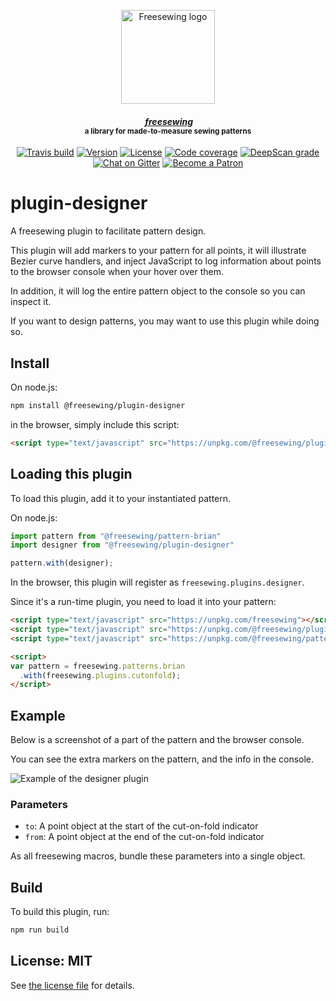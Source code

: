 <p align="center">
  <a title="Go to freesewing.org" href="https://freesewing.org/"><img src="https://freesewing.org/img/logo/black.svg" align="center" width="150px" alt="Freesewing logo"/></a>
</p>
<h4 align="center"><em>&nbsp;<a title="Go to freesewing.org" href="https://freesewing.org/">freesewing</a></em>
<br><sup>a library for made-to-measure sewing patterns</sup>
</h4>
<p align="center">
  <a href="https://travis-ci.org/freesewing/plugin-designer"><img src="https://badgen.net/travis/freesewing/plugin-designer/master" alt="Travis build"></a>
  <a href="https://www.npmjs.com/package/@freesewing/plugin-designer"><img src="https://badgen.net/npm/v/@freesewing/plugin-designer" alt="Version"></a>
  <a href="https://www.npmjs.com/package/@freesewing/plugin-designer"><img src="https://badgen.net/npm/license/@freesewing/plugin-designer" alt="License"></a>
  <a href="https://codecov.io/gh/freesewing/plugin-designer"><img src="https://badgen.net/codecov/c/github/freesewing/plugin-designer/master" alt="Code coverage"></a>
  <a href="https://deepscan.io/dashboard#view=project&tid=2114&pid=3256&bid=27566"><img src="https://deepscan.io/api/teams/2114/projects/3256/branches/27566/badge/grade.svg" alt="DeepScan grade"></a>
  <a href="https://gitter.im/freesewing/freesewing"><img src="https://badgen.net/badge/chat/on%20Gitter/cyan" alt="Chat on Gitter"></a>
  <a href="https://freesewing.org/patrons/join"><img src="https://badgen.net/badge/become/a%20Patron/FF5B77" alt="Become a Patron"></a>
</p>

# plugin-designer

A freesewing plugin to facilitate pattern design.

This plugin will add markers to your pattern for all points, it will illustrate
Bezier curve handlers, and inject JavaScript
to log information about points to the browser console when your hover over them.

In addition, it will log the entire pattern object to the console so you can inspect it.

If you want to design patterns, you may want to use this plugin while doing so.

## Install

On node.js:

```sh
npm install @freesewing/plugin-designer
```

in the browser, simply include this script:

```html
<script type="text/javascript" src="https://unpkg.com/@freesewing/plugin-designer"></script>
```

## Loading this plugin

To load this plugin, add it to your instantiated pattern.

On node.js:

```js
import pattern from "@freesewing/pattern-brian"
import designer from "@freesewing/plugin-designer"

pattern.with(designer);
```

In the browser, this plugin will register as `freesewing.plugins.designer`.

Since it's a run-time plugin, you need to load it into your pattern:

```html
<script type="text/javascript" src="https://unpkg.com/freesewing"></script>
<script type="text/javascript" src="https://unpkg.com/@freesewing/plugin-designer"></script>
<script type="text/javascript" src="https://unpkg.com/@freesewing/pattern-brian"></script>

<script>
var pattern = freesewing.patterns.brian
  .with(freesewing.plugins.cutonfold);
</script>
```

## Example

Below is a screenshot of a part of the pattern and the browser console.

You can see the extra markers on the pattern, and the info in the console.

![Example of the designer plugin](https://github.com/freesewing/plugin-designer/raw/master/img/example.png)

### Parameters

 - `to`: A point object at the start of the cut-on-fold indicator
 - `from`: A point object at the end of the cut-on-fold indicator
        
As all freesewing macros, bundle these parameters into a single object.

## Build

To build this plugin, run:

```sh
npm run build
```

## License: MIT

See [the license file](https://github.com/freesewing/plugin-designer/blob/master/LICENSE)
for details.

